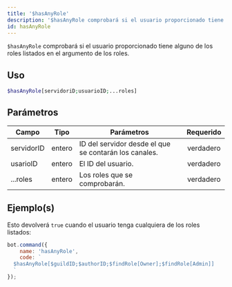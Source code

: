 ```yaml
---
title: '$hasAnyRole'
description: '$hasAnyRole comprobará si el usuario proporcionado tiene alguno de los roles listados en el argumento de los roles.'
id: hasAnyRole
---
```


`$hasAnyRole` comprobará si el usuario proporcionado tiene alguno de los roles listados en el argumento de los roles.

## Uso

```php
$hasAnyRole[servidoriD;usuarioID;...roles]
```

## Parámetros

| Campo      | Tipo   | Parámetros                                            | Requerido |
| ---------- | ------ | ----------------------------------------------------- |:---------:|
| servidorID | entero | ID del servidor desde el que se contarán los canales. | verdadero |
| usarioID   | entero | El ID del usuario.                                    | verdadero |
| ...roles   | entero | Los roles que se comprobarán.                         | verdadero |

## Ejemplo(s)

Esto devolverá `true` cuando el usuario tenga cualquiera de los roles listados:

```javascript
bot.command({
    name: 'hasAnyRole',
    code: `
  $hasAnyRole[$guildID;$authorID;$findRole[Owner];$findRole[Admin]]
  `
});
```
